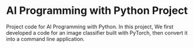 # AI Programming with Python Project

Project code for AI Programming with Python. In this project, We first developed a code for an image classifier built with PyTorch, then convert it into a command line application.
